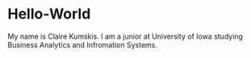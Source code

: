 # Hello-World

My name is Claire Kumskis. I am a junior at University of Iowa studying Business Analytics and Infromation Systems.
